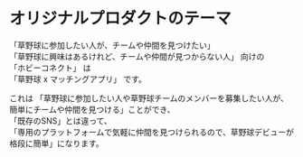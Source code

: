 # オリジナルプロダクトのテーマ

「草野球に参加したい人が、チームや仲間を見つけたい」  
「草野球に興味はあるけれど、チームや仲間が見つからない人」 向けの  
「ホビーコネクト」 は  
「草野球 x マッチングアプリ」 です。

これは 「草野球に参加したい人や草野球チームのメンバーを募集したい人が、簡単にチームや仲間を見つける」ことができ、  
「既存のSNS」とは違って、  
「専用のプラットフォームで気軽に仲間を見つけられるので、草野球デビューが格段に簡単」になります。
